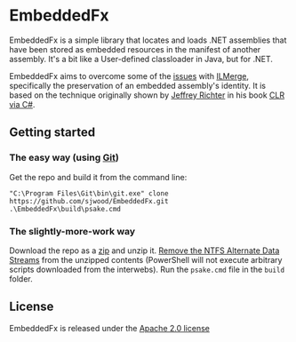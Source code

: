 # EmbeddedFx

EmbeddedFx is a simple library that locates and loads .NET assemblies
that have been stored as embedded resources in the manifest of another
assembly. It's a bit like a User-defined classloader in Java, but for
.NET.

EmbeddedFx aims to overcome some of the [issues][1] with [ILMerge][2],
specifically the preservation of an embedded assembly's identity. It
is based on the technique originally shown by [Jeffrey Richter][3] in
his book [CLR via C#][4].

## Getting started

### The easy way (using [Git][5])

Get the repo and build it from the command line:

	"C:\Program Files\Git\bin\git.exe" clone https://github.com/sjwood/EmbeddedFx.git
	.\EmbeddedFx\build\psake.cmd

### The slightly-more-work way

Download the repo as a [zip][6] and unzip it.
[Remove the NTFS Alternate Data Streams][7] from the unzipped contents
(PowerShell will not execute arbitrary scripts downloaded from the
interwebs). Run the `psake.cmd` file in the `build` folder.

## License

EmbeddedFx is released under the [Apache 2.0 license][8]

  [1]: http://stackoverflow.com/search?q=ilmerge
  [2]: http://research.microsoft.com/en-us/people/mbarnett/ilmerge.aspx
  [3]: https://github.com/jeffrichter
  [4]: http://blogs.msdn.com/b/microsoft_press/archive/2010/02/03/jeffrey-richter-excerpt-2-from-clr-via-c-third-edition.aspx
  [5]: http://git-scm.com/
  [6]: https://github.com/sjwood/EmbeddedFx/zipball/master
  [7]: http://www.hanselman.com/blog/RemovingSecurityFromDownloadedPowerShellScriptsWithAlternativeDataStreams.aspx
  [8]: http://opensource.org/licenses/Apache-2.0

